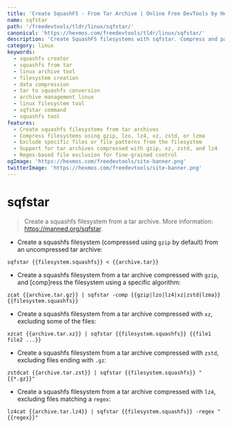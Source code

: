 ```yaml
---
title: 'Create SquashFS - From Tar Archive | Online Free DevTools by Hexmos'
name: sqfstar
path: '/freedevtools/tldr/linux/sqfstar/'
canonical: 'https://hexmos.com/freedevtools/tldr/linux/sqfstar/'
description: 'Create SquashFS filesystems with sqfstar. Compress and package directories into efficient archives. Free online tool, no registration required.'
category: linux
keywords:
  - squashfs creator
  - squashfs from tar
  - linux archive tool
  - filesystem creation
  - data compression
  - tar to squashfs conversion
  - archive management linux
  - linux filesystem tool
  - sqfstar command
  - squashfs tool
features:
  - Create squashfs filesystems from tar archives
  - Compress filesystems using gzip, lzo, lz4, xz, zstd, or lzma
  - Exclude specific files or file patterns from the filesystem
  - Support for tar archives compressed with gzip, xz, zstd, and lz4
  - Regex-based file exclusion for fine-grained control
ogImage: 'https://hexmos.com/freedevtools/site-banner.png'
twitterImage: 'https://hexmos.com/freedevtools/site-banner.png'
---
```


# sqfstar

> Create a squashfs filesystem from a tar archive.
> More information: <https://manned.org/sqfstar>.

- Create a squashfs filesystem (compressed using `gzip` by default) from an uncompressed tar archive:

`sqfstar {{filesystem.squashfs}} < {{archive.tar}}`

- Create a squashfs filesystem from a tar archive compressed with `gzip`, and [comp]ress the filesystem using a specific algorithm:

`zcat {{archive.tar.gz}} | sqfstar -comp {{gzip|lzo|lz4|xz|zstd|lzma}} {{filesystem.squashfs}}`

- Create a squashfs filesystem from a tar archive compressed with `xz`, excluding some of the files:

`xzcat {{archive.tar.xz}} | sqfstar {{filesystem.squashfs}} {{file1 file2 ...}}`

- Create a squashfs filesystem from a tar archive compressed with `zstd`, excluding files ending with `.gz`:

`zstdcat {{archive.tar.zst}} | sqfstar {{filesystem.squashfs}} "{{*.gz}}"`

- Create a squashfs filesystem from a tar archive compressed with `lz4`, excluding files matching a `regex`:

`lz4cat {{archive.tar.lz4}} | sqfstar {{filesystem.squashfs}} -regex "{{regex}}"`
